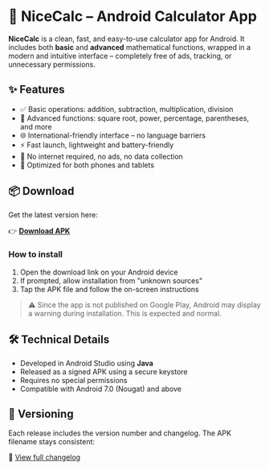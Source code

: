 # 📱 NiceCalc – Android Calculator App

**NiceCalc** is a clean, fast, and easy-to-use calculator app for Android. It includes both **basic** and **advanced** mathematical functions, wrapped in a modern and intuitive interface – completely free of ads, tracking, or unnecessary permissions.

## ✨ Features

- ✅ Basic operations: addition, subtraction, multiplication, division  
- 🧮 Advanced functions: square root, power, percentage, parentheses, and more  
- 🌐 International-friendly interface – no language barriers  
- ⚡ Fast launch, lightweight and battery-friendly  
- 🚫 No internet required, no ads, no data collection  
- 📱 Optimized for both phones and tablets  

## 📦 Download

Get the latest version here:

👉 **[Download APK](https://github.com/janlsn/NiceCalc/releases/download/v1.0.0/app-release.apk)**

### How to install

1. Open the download link on your Android device  
2. If prompted, allow installation from "unknown sources"  
3. Tap the APK file and follow the on-screen instructions  

> ⚠️ Since the app is not published on Google Play, Android may display a warning during installation. This is expected and normal.

## 🛠 Technical Details

- Developed in Android Studio using **Java**  
- Released as a signed APK using a secure keystore  
- Requires no special permissions  
- Compatible with Android 7.0 (Nougat) and above  

## 📌 Versioning

Each release includes the version number and changelog. The APK filename stays consistent:

📄 [View full changelog](https://github.com/janlsn/NiceCalc/blob/main/CHANGELOG.md)
